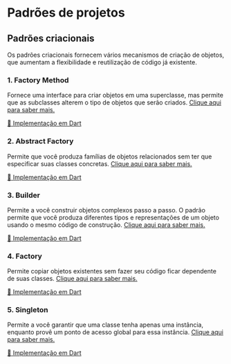 # Padrões de projetos
## Padrões criacionais
Os padrões criacionais fornecem vários mecanismos de criação de objetos, que aumentam a flexibilidade e reutilização de código já existente.

### 1. Factory Method
Fornece uma interface para criar objetos em uma superclasse, mas permite que as subclasses alterem o tipo de objetos que serão criados. [Clique aqui para saber mais.](https://refactoring.guru/pt-br/design-patterns/factory-method)

[📍 Implementação em Dart](./criacionais/factory.dart)

### 2. Abstract Factory 
Permite que você produza famílias de objetos relacionados sem ter que especificar suas classes concretas. [Clique aqui para saber mais.](https://refactoring.guru/pt-br/design-patterns/abstract-factory)

[📍 Implementação em Dart](./criacionais/abstract_factory.dart)

### 3. Builder 
Permite a você construir objetos complexos passo a passo. O padrão permite que você produza diferentes tipos e representações de um objeto usando o mesmo código de construção. [Clique aqui para saber mais.](https://refactoring.guru/pt-br/design-patterns/builder)

[📍 Implementação em Dart](./criacionais/builder.dart)

### 4. Factory
Permite copiar objetos existentes sem fazer seu código ficar dependente de suas classes. [Clique aqui para saber mais.](https://refactoring.guru/pt-br/design-patterns/prototype)

[📍 Implementação em Dart](./criacionais/factory.dart)

### 5. Singleton
Permite a você garantir que uma classe tenha apenas uma instância, enquanto provê um ponto de acesso global para essa instância. [Clique aqui para saber mais.](https://refactoring.guru/pt-br/design-patterns/singleton)

[📍 Implementação em Dart](./criacionais/singleton.dart)